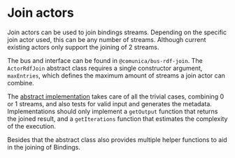 # Join actors
Join actors can be used to join bindings streams.
Depending on the specific join actor used,
this can be any number of streams.
Although current existing actors only support the joining of 2 streams.

The bus and interface can be found in `@comunica/bus-rdf-join`.
The `ActorRdfJoin` abstract class requires a single constructor argument, `maxEntries`,
which defines the maximum amount of streams a join actor can combine.

The [abstract implementation](https://github.com/comunica/comunica/blob/master/packages/bus-rdf-join/lib/ActorRdfJoin.ts)
takes care of all the trivial cases,
combining 0 or 1 streams,
and also tests for valid input and generates the metadata.
Implementations should only implement a `getOutput` function that returns the joined result,
and a `getIterations` function that estimates the complexity of the execution.

Besides that the abstract class also provides multiple helper functions to aid in the joining of Bindings.
